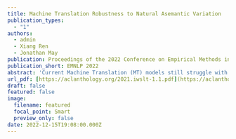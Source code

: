 ```yaml
---
title: Machine Translation Robustness to Natural Asemantic Variation
publication_types:
  - "1"
authors:
  - admin
  - Xiang Ren
  - Jonathan May
publication: Proceedings of the 2022 Conference on Empirical Methods in Natural Language Processing
publication_short: EMNLP 2022
abstract: 'Current Machine Translation (MT) models still struggle with more challenging input, such as noisy data and tail-end words and phrases. Several works have addressed this robustness issue by identifying specific categories of noise and variation then tuning models to perform better on them. An important yet under-studied category involves minor variations in nuance (non-typos) that preserve meaning w.r.t. the target language. We introduce and formalize this category as Natural Asemantic Variation (NAV) and investigate it in the context of MT robustness. We find that existing MT models fail when presented with NAV data, but we demonstrate strategies to improve performance on NAV by fine-tuning them with human-generated variations. We also show that NAV robustness can be transferred across languages and find that synthetic perturbations can achieve some but not all of the benefits of organic NAV data.'
url_pdf: [https://aclanthology.org/2021.iwslt-1.1.pdf](https://aclanthology.org/2022.emnlp-main.230.pdf)
draft: false
featured: false
image:
  filename: featured
  focal_point: Smart
  preview_only: false
date: 2022-12-15T19:08:00.000Z
---
```

